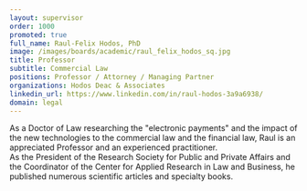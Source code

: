 ```yaml
---
layout: supervisor
order: 1000
promoted: true
full_name: Raul-Felix Hodos, PhD
image: /images/boards/academic/raul_felix_hodos_sq.jpg
title: Professor
subtitle: Commercial Law
positions: Professor / Attorney / Managing Partner
organizations: Hodos Deac & Associates
linkedin_url: https://www.linkedin.com/in/raul-hodos-3a9a6938/
domain: legal
---
```



As a Doctor of Law researching the "electronic payments" and the impact of the new technologies to the commercial law and the financial law, Raul is an appreciated Professor and an experienced practitioner.     
As the President of the Research Society for Public and Private Affairs and the Coordinator of the Center for Applied Research in Law and Business, he published numerous scientific articles and specialty books.

